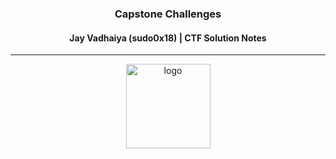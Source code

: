 <h3 align="center"> Capstone Challenges </h3>
<h4 align="center"> Jay Vadhaiya (sudo0x18) | CTF Solution Notes </h4>
<hr>

<div align="center">
  <a href="#">
    <img src="https://i.imgur.com/35pN4DA.png" alt="logo" height="135px">
  </a>
</div>

